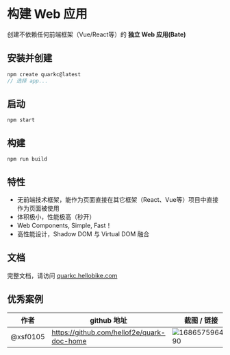 # 构建 Web 应用

创建不依赖任何前端框架（Vue/React等）的 **独立 Web 应用(Bate)**


## 安装并创建

```js
npm create quarkc@latest
// 选择 app...
```

## 启动

```
npm start
```

## 构建

```
npm run build
```

## 特性

- 无前端技术框架，能作为页面直接在其它框架（React、Vue等）项目中直接作为页面被使用
- 体积极小，性能极高（秒开）
- Web Components, Simple, Fast！
- 高性能设计，Shadow DOM 与 Virtual DOM 融合


## 文档

完整文档，请访问 [quarkc.hellobike.com](https://quarkc.hellobike.com)



## 优秀案例

|  作者   | github 地址  | 截图 / 链接
|  ----  | ----  | ----- |
| @xsf0105  | https://github.com/hellof2e/quark-doc-home |  ![1686575964690](https://github.com/hellof2e/quark/assets/14307551/9618427c-916b-4dfd-b28b-0e8e0f6ce744)  |
